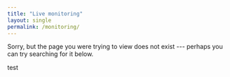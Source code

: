 ```yaml
---
title: "Live monitoring"
layout: single
permalink: /monitoring/
---
```


Sorry, but the page you were trying to view does not exist --- perhaps you can try searching for it below.

<p>test</p>

<script type="text/javascript" src="//linkhelp.clients.google.com/tbproxy/lh/wm/fixurl.js"></script>

